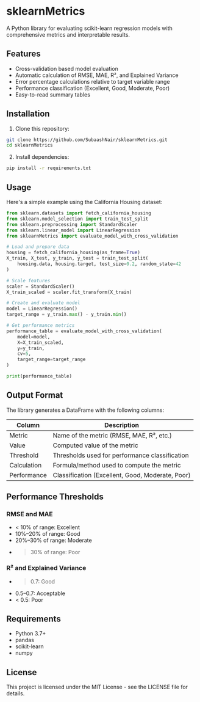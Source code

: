 # sklearnMetrics

A Python library for evaluating scikit-learn regression models with comprehensive metrics and interpretable results.

## Features

- Cross-validation based model evaluation
- Automatic calculation of RMSE, MAE, R², and Explained Variance
- Error percentage calculations relative to target variable range
- Performance classification (Excellent, Good, Moderate, Poor)
- Easy-to-read summary tables

## Installation

1. Clone this repository:
```bash
git clone https://github.com/SubaashNair/sklearnMetrics.git
cd sklearnMetrics
```

2. Install dependencies:
```bash
pip install -r requirements.txt
```

## Usage

Here's a simple example using the California Housing dataset:

```python
from sklearn.datasets import fetch_california_housing
from sklearn.model_selection import train_test_split
from sklearn.preprocessing import StandardScaler
from sklearn.linear_model import LinearRegression
from sklearnMetrics import evaluate_model_with_cross_validation

# Load and prepare data
housing = fetch_california_housing(as_frame=True)
X_train, X_test, y_train, y_test = train_test_split(
    housing.data, housing.target, test_size=0.2, random_state=42
)

# Scale features
scaler = StandardScaler()
X_train_scaled = scaler.fit_transform(X_train)

# Create and evaluate model
model = LinearRegression()
target_range = y_train.max() - y_train.min()

# Get performance metrics
performance_table = evaluate_model_with_cross_validation(
    model=model,
    X=X_train_scaled,
    y=y_train,
    cv=5,
    target_range=target_range
)

print(performance_table)
```

## Output Format

The library generates a DataFrame with the following columns:

| Column | Description |
|--------|-------------|
| Metric | Name of the metric (RMSE, MAE, R², etc.) |
| Value | Computed value of the metric |
| Threshold | Thresholds used for performance classification |
| Calculation | Formula/method used to compute the metric |
| Performance | Classification (Excellent, Good, Moderate, Poor) |

## Performance Thresholds

### RMSE and MAE
- < 10% of range: Excellent
- 10%–20% of range: Good
- 20%–30% of range: Moderate
- > 30% of range: Poor

### R² and Explained Variance
- > 0.7: Good
- 0.5–0.7: Acceptable
- < 0.5: Poor

## Requirements

- Python 3.7+
- pandas
- scikit-learn
- numpy

## License

This project is licensed under the MIT License - see the LICENSE file for details. 